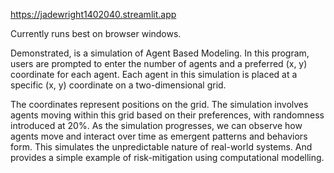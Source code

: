 https://jadewright1402040.streamlit.app

Currently runs best on browser windows.

Demonstrated, is a simulation of Agent Based Modeling.
In this program, users are prompted to enter the number of agents and a preferred (x, y) coordinate for each agent. 
Each agent in this simulation is placed at a specific (x, y) coordinate on a two-dimensional grid. 

The coordinates represent positions on the grid.
The simulation involves agents moving within this grid based on their preferences, with randomness introduced at 20%.
As the simulation progresses, we can observe how agents move and interact over time as emergent patterns and behaviors form.
This simulates the unpredictable nature of real-world systems.
And provides a simple example of risk-mitigation using computational modelling. 
